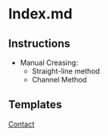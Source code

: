 # Index.md

## Instructions 

* Manual Creasing:
    + Straight-line method
    + Channel Method

## Templates

[Contact](./contact.md)

